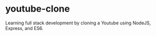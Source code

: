 # youtube-clone
Learning full stack development by cloning a Youtube using NodeJS, Express, and ES6.
